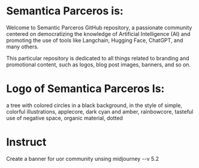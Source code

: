 # Semantica Parceros is:

Welcome to Semantic Parceros GitHub repository, a passionate community centered on democratizing the knowledge of Artificial Intelligence (AI) and promoting the use of tools like Langchain, Hugging Face, ChatGPT, and many others.

This particular repository is dedicated to all things related to branding and promotional content, such as logos, blog post images, banners, and so on.

# Logo of Semantica Parceros Is:

a tree with colored circles in a black background, in the style of simple, colorful illustrations, applecore, dark cyan and amber, rainbowcore, tasteful use of negative space, organic material, dotted

# Instruct
Create a banner for uor community unsing midjourney --v 5.2
